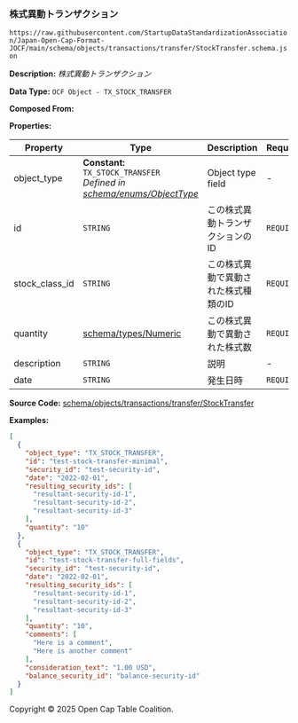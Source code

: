 ### 株式異動トランザクション

`https://raw.githubusercontent.com/StartupDataStandardizationAssociation/Japan-Open-Cap-Format-JOCF/main/schema/objects/transactions/transfer/StockTransfer.schema.json`

**Description:** _株式異動トランザクション_

**Data Type:** `OCF Object - TX_STOCK_TRANSFER`

**Composed From:**



**Properties:**

| Property       | Type                                                                                                       | Description         | Required   |
| -------------- | ---------------------------------------------------------------------------------------------------------- | ------------------- | ---------- |
| object_type    | **Constant:** `TX_STOCK_TRANSFER`</br>_Defined in [schema/enums/ObjectType](../../../enums/ObjectType.md)_ | Object type field   | -          |
| id             | `STRING`                                                                                                   | この株式異動トランザクションのID   | `REQUIRED` |
| stock_class_id | `STRING`                                                                                                   | この株式異動で異動された株式種類のID | `REQUIRED` |
| quantity       | [schema/types/Numeric](../../../types/Numeric.md)                                                          | この株式異動で異動された株式数     | `REQUIRED` |
| description    | `STRING`                                                                                                   | 説明                  | -          |
| date           | `STRING`                                                                                                   | 発生日時                | `REQUIRED` |

**Source Code:** [schema/objects/transactions/transfer/StockTransfer](../../../../../../schema/objects/transactions/transfer/StockTransfer.schema.json)

**Examples:**

```json
[
  {
    "object_type": "TX_STOCK_TRANSFER",
    "id": "test-stock-transfer-minimal",
    "security_id": "test-security-id",
    "date": "2022-02-01",
    "resulting_security_ids": [
      "resultant-security-id-1",
      "resultant-security-id-2",
      "resultant-security-id-3"
    ],
    "quantity": "10"
  },
  {
    "object_type": "TX_STOCK_TRANSFER",
    "id": "test-stock-transfer-full-fields",
    "security_id": "test-security-id",
    "date": "2022-02-01",
    "resulting_security_ids": [
      "resultant-security-id-1",
      "resultant-security-id-2",
      "resultant-security-id-3"
    ],
    "quantity": "10",
    "comments": [
      "Here is a comment",
      "Here is another comment"
    ],
    "consideration_text": "1.00 USD",
    "balance_security_id": "balance-security-id"
  }
]
```

Copyright © 2025 Open Cap Table Coalition.
